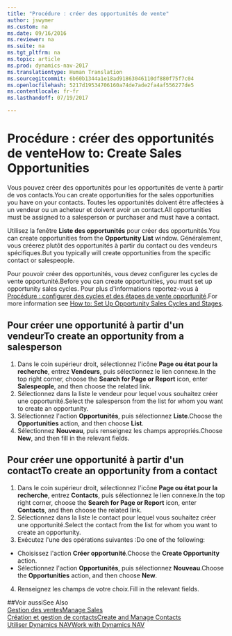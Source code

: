 ```yaml
---
title: "Procédure : créer des opportunités de vente"
author: jswymer
ms.custom: na
ms.date: 09/16/2016
ms.reviewer: na
ms.suite: na
ms.tgt_pltfrm: na
ms.topic: article
ms.prod: dynamics-nav-2017
ms.translationtype: Human Translation
ms.sourcegitcommit: 6b60b1344a1e18ad91863046110df880f75f7c04
ms.openlocfilehash: 5217d19534706160a74de7ade2fa4af556277de5
ms.contentlocale: fr-fr
ms.lasthandoff: 07/19/2017

---
```

# <a name="how-to-create-sales-opportunities"></a><span data-ttu-id="0a9a2-102">Procédure : créer des opportunités de vente</span><span class="sxs-lookup"><span data-stu-id="0a9a2-102">How to: Create Sales Opportunities</span></span>
<span data-ttu-id="0a9a2-103">Vous pouvez créer des opportunités pour les opportunités de vente à partir de vos contacts.</span><span class="sxs-lookup"><span data-stu-id="0a9a2-103">You can create opportunities for the sales opportunities you have on your contacts.</span></span> <span data-ttu-id="0a9a2-104">Toutes les opportunités doivent être affectées à un vendeur ou un acheteur et doivent avoir un contact.</span><span class="sxs-lookup"><span data-stu-id="0a9a2-104">All opportunities must be assigned to a salesperson or purchaser and must have a contact.</span></span>

<span data-ttu-id="0a9a2-105">Utilisez la fenêtre **Liste des opportunités** pour créer des opportunités.</span><span class="sxs-lookup"><span data-stu-id="0a9a2-105">You can create opportunities from the **Opportunity List** window.</span></span> <span data-ttu-id="0a9a2-106">Généralement, vous créerez plutôt des opportunités à partir du contact ou des vendeurs spécifiques.</span><span class="sxs-lookup"><span data-stu-id="0a9a2-106">But you typically will create opportunities from the specific contact or salespeople.</span></span>

<span data-ttu-id="0a9a2-107">Pour pouvoir créer des opportunités, vous devez configurer les cycles de vente opportunité.</span><span class="sxs-lookup"><span data-stu-id="0a9a2-107">Before you can create opportunities, you must set up opportunity sales cycles.</span></span> <span data-ttu-id="0a9a2-108">Pour plus d'informations reportez-vous à [Procédure : configurer des cycles et des étapes de vente opportunité](marketing-how-setup-opportunity-sales-cycles-stages.md).</span><span class="sxs-lookup"><span data-stu-id="0a9a2-108">For more information see [How to: Set Up Opportunity Sales Cycles and Stages](marketing-how-setup-opportunity-sales-cycles-stages.md).</span></span>

## <a name="to-create-an-opportunity-from-a-salesperson"></a><span data-ttu-id="0a9a2-109">Pour créer une opportunité à partir d'un vendeur</span><span class="sxs-lookup"><span data-stu-id="0a9a2-109">To create an opportunity from a salesperson</span></span>
1. <span data-ttu-id="0a9a2-110">Dans le coin supérieur droit, sélectionnez l'icône **Page ou état pour la recherche**, entrez **Vendeurs**, puis sélectionnez le lien connexe.</span><span class="sxs-lookup"><span data-stu-id="0a9a2-110">In the top right corner, choose the **Search for Page or Report** icon, enter **Salespeople**, and then choose the related link.</span></span>
2. <span data-ttu-id="0a9a2-111">Sélectionnez dans la liste le vendeur pour lequel vous souhaitez créer une opportunité.</span><span class="sxs-lookup"><span data-stu-id="0a9a2-111">Select the salesperson from the list for whom you want to create an opportunity.</span></span>
3. <span data-ttu-id="0a9a2-112">Sélectionnez l'action **Opportunités**, puis sélectionnez **Liste**.</span><span class="sxs-lookup"><span data-stu-id="0a9a2-112">Choose the **Opportunities** action, and then choose **List**.</span></span>
4. <span data-ttu-id="0a9a2-113">Sélectionnez **Nouveau**, puis renseignez les champs appropriés.</span><span class="sxs-lookup"><span data-stu-id="0a9a2-113">Choose **New**, and then fill in the relevant fields.</span></span>  

<!-- taken out for OPS -->
<!-- [AZURE.INCLUDE [tooltip-note](../includes/tooltip-note.md)] -->

## <a name="to-create-an-opportunity-from-a-contact"></a><span data-ttu-id="0a9a2-114">Pour créer une opportunité à partir d'un contact</span><span class="sxs-lookup"><span data-stu-id="0a9a2-114">To create an opportunity from a contact</span></span>
1. <span data-ttu-id="0a9a2-115">Dans le coin supérieur droit, sélectionnez l'icône **Page ou état pour la recherche**, entrez **Contacts**, puis sélectionnez le lien connexe.</span><span class="sxs-lookup"><span data-stu-id="0a9a2-115">In the top right corner, choose the **Search for Page or Report** icon, enter **Contacts**, and then choose the related link.</span></span>
2. <span data-ttu-id="0a9a2-116">Sélectionnez dans la liste le contact pour lequel vous souhaitez créer une opportunité.</span><span class="sxs-lookup"><span data-stu-id="0a9a2-116">Select the contact from the list for whom you want to create an opportunity.</span></span>
3. <span data-ttu-id="0a9a2-117">Exécutez l'une des opérations suivantes :</span><span class="sxs-lookup"><span data-stu-id="0a9a2-117">Do one of the following:</span></span>
  * <span data-ttu-id="0a9a2-118">Choisissez l'action **Créer opportunité**.</span><span class="sxs-lookup"><span data-stu-id="0a9a2-118">Choose the **Create Opportunity** action.</span></span>
  * <span data-ttu-id="0a9a2-119">Sélectionnez l'action **Opportunités**, puis sélectionnez **Nouveau**.</span><span class="sxs-lookup"><span data-stu-id="0a9a2-119">Choose the  **Opportunities** action, and then choose **New**.</span></span>
4. <span data-ttu-id="0a9a2-120">Renseignez les champs de votre choix.</span><span class="sxs-lookup"><span data-stu-id="0a9a2-120">Fill in the relevant fields.</span></span>

##<a name="see-also"></a><span data-ttu-id="0a9a2-121">Voir aussi</span><span class="sxs-lookup"><span data-stu-id="0a9a2-121">See Also</span></span>  
[<span data-ttu-id="0a9a2-122">Gestion des ventes</span><span class="sxs-lookup"><span data-stu-id="0a9a2-122">Manage Sales</span></span>](sales-manage-sales.md)  
[<span data-ttu-id="0a9a2-123">Création et gestion de contacts</span><span class="sxs-lookup"><span data-stu-id="0a9a2-123">Create and Manage Contacts</span></span>](marketing-contacts.md)  
[<span data-ttu-id="0a9a2-124">Utiliser Dynamics NAV</span><span class="sxs-lookup"><span data-stu-id="0a9a2-124">Work with Dynamics NAV</span></span>](ui-work-product.md)

